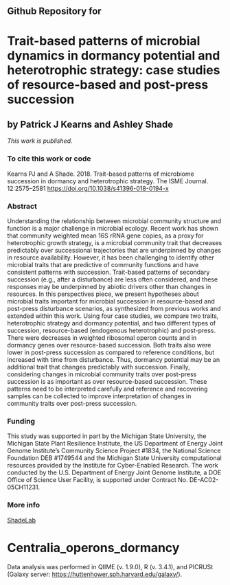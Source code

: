 ## Github Repository for
# Trait-based patterns of microbial dynamics in dormancy potential and heterotrophic strategy: case studies of resource-based and post-press succession
## by Patrick J Kearns and Ashley Shade

<i>This work is published.</i>


### To cite this work or code
Kearns PJ and A Shade.  2018. Trait-based patterns of microbiome succession in dormancy and heterotrophic strategy. The ISME Journal. 12:2575–2581  https://doi.org/10.1038/s41396-018-0194-x


### Abstract
Understanding the relationship between microbial community structure and function is a major challenge in microbial ecology. Recent work has shown that community weighted mean 16S rRNA gene copies, as a proxy for heterotrophic growth strategy, is a microbial community trait that decreases predictably over successional trajectories that are underpinned by changes in resource availability. However, it has been challenging to identify other microbial traits that are predictive of community functions and have consistent patterns with succession. Trait-based patterns of secondary succession (e.g., after a disturbance) are less often considered, and these responses may be underpinned by abiotic drivers other than changes in resources. In this perspectives piece, we present hypotheses about microbial traits important for microbial succession in resource-based and post-press disturbance scenarios, as synthesized from previous works and extended within this work. Using four case studies, we compare two traits, heterotrophic strategy and dormancy potential, and two different types of succession, resource-based (endogenous heterotrophic) and post-press. There were decreases in weighted ribosomal operon counts and in dormancy genes over resource-based succession. Both traits also were lower in post-press succession as compared to reference conditions, but increased with time from disturbance. Thus, dormancy potential may be an additional trait that changes predictably with succession. Finally, considering changes in microbial community traits over post-press succession is as important as over resource-based succession. These patterns need to be interpreted carefully and reference and recovering samples can be collected to improve interpretation of changes in community traits over post-press succession.

### Funding
This study was supported in part by the Michigan State University, the Michigan State Plant Resilience Institute, the US Department of Energy Joint Genome Institute’s Community Science Project #1834, the National Science Foundation DEB #1749544 and the Michigan State University computational resources provided by the Institute for Cyber-Enabled Research. The work conducted by the U.S. Department of Energy Joint Genome Institute, a DOE Office of Science User Facility, is supported under Contract No. DE-AC02-05CH11231.


### More info
[ShadeLab](http://ashley17061.wixsite.com/shadelab/home)


# Centralia_operons_dormancy
Data analysis was performed in QIIME (v. 1.9.0), R (v. 3.4.1), and PICRUSt (Galaxy server: https://huttenhower.sph.harvard.edu/galaxy/).
